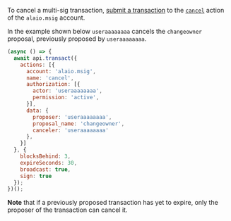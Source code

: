To cancel a multi-sig transaction, [submit a transaction](01_how-to-submit-a-transaction.md) to the [`cancel`](https://github.com/ALAIO/alaio.contracts/blob/52fbd4ac7e6c38c558302c48d00469a4bed35f7c/contracts/alaio.msig/include/alaio.msig/alaio.msig.hpp#L88) action of the `alaio.msig` account.

In the example shown below `useraaaaaaaa` cancels the `changeowner` proposal, previously proposed by `useraaaaaaaa`.
```javascript
(async () => {
  await api.transact({
    actions: [{
      account: 'alaio.msig',
      name: 'cancel',
      authorization: [{
        actor: 'useraaaaaaaa',
        permission: 'active',
      }],
      data: {
        proposer: 'useraaaaaaaa',
        proposal_name: 'changeowner',
        canceler: 'useraaaaaaaa'
      },
    }]
  }, {
    blocksBehind: 3,
    expireSeconds: 30,
    broadcast: true,
    sign: true
  });
})();
```

**Note** that if a previously proposed transaction has yet to expire, only the proposer of the transaction can cancel it.